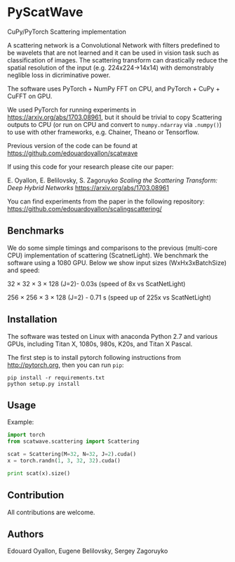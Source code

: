 PyScatWave
==========

CuPy/PyTorch Scattering implementation

A scattering network is a Convolutional Network with filters predefined to be wavelets that are not learned and it can be used in vision task such as classification of images. The scattering transform can drastically reduce the spatial resolution of the input (e.g. 224x224->14x14) with demonstrably neglible loss in dicriminative power.  

The software uses PyTorch + NumPy FFT on CPU, and PyTorch + CuPy + CuFFT on GPU.

We used PyTorch for running experiments in <https://arxiv.org/abs/1703.08961>,
but it should be trivial to copy Scattering outputs to CPU (or run on CPU and
convert to `numpy.ndarray` via `.numpy()`) to use with other frameworks,
e.g. Chainer, Theano or Tensorflow.

Previous version of the code can be found at <https://github.com/edouardoyallon/scatwave>

If using this code for your research please cite our paper:

E. Oyallon, E. Belilovsky, S. Zagoruyko *Scaling the Scattering Transform: Deep Hybrid Networks*
<https://arxiv.org/abs/1703.08961>

You can find experiments from the paper in the following repository:
https://github.com/edouardoyallon/scalingscattering/

## Benchmarks
We do some simple timings and comparisons to the previous (multi-core CPU) implementation of scattering (ScatnetLight). We benchmark the software using a 1080 GPU. Below we show input sizes (WxHx3xBatchSize) and speed:

32 × 32 × 3 × 128 (J=2)- 0.03s (speed of 8x vs ScatNetLight)

256 × 256 × 3 × 128 (J=2) - 0.71 s (speed up of 225x vs ScatNetLight)

## Installation

The software was tested on Linux with anaconda Python 2.7 and
various GPUs, including Titan X, 1080s, 980s, K20s, and Titan X Pascal.

The first step is to install pytorch following instructions from
<http://pytorch.org>, then you can run `pip`:

```
pip install -r requirements.txt
python setup.py install
```

## Usage

Example:

```python
import torch
from scatwave.scattering import Scattering

scat = Scattering(M=32, N=32, J=2).cuda()
x = torch.randn(1, 3, 32, 32).cuda()

print scat(x).size()
```


## Contribution

All contributions are welcome.


## Authors

Edouard Oyallon, Eugene Belilovsky, Sergey Zagoruyko
